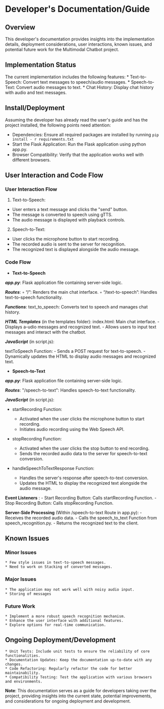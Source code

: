 # Developer's Documentation/Guide

## Overview

This developer's documentation provides insights into the implementation details, deployment considerations, user interactions, known issues, and potential future work for the Multimodal Chatbot project.

## Implementation Status

The current implementation includes the following features:
    * Text-to-Speech: Convert text messages to speech/audio messages.
    * Speech-to-Text: Convert audio messages to text.
    * Chat History: Display chat history with audio and text messages.

## Install/Deployment

Assuming the developer has already read the user's guide and has the project installed, the following points need attention:

*	Dependencies: Ensure all required packages are installed by running 
        ``` pip install - r requirements.txt ```
*	Start the Flask Application: Run the Flask application using python app.py.
*	Browser Compatibility: Verify that the application works well with different browsers.

## User Interaction and Code Flow

### User Interaction Flow

1.	Text-to-Speech:
*   User enters a text message and clicks the "send" button.
*	The message is converted to speech using gTTS.
*	The audio message is displayed with playback controls.

2.	Speech-to-Text:
*	User clicks the microphone button to start recording.
*	The recorded audio is sent to the server for recognition.
*	The recognized text is displayed alongside the audio message.

### Code Flow

- **Text-to-Speech**

***app.py***: Flask application file containing server-side logic.

***Routes***:
◦	“/”: Renders the main chat interface.
◦	“/text-to-speech”: Handles text-to-speech functionality.

***Functions***:
	text_to_speech: Converts text to speech and manages chat history.

***HTML Templates*** (in the templates folder):
index.html: Main chat interface.
	- Displays a-udio messages and recognized text.
    - Allows users to input text messages and interact with the chatbot.

***JavaScript*** (in script.js):

textToSpeech Function:
    - Sends a POST request for text-to-speech.
    - Dynamically updates the HTML to display audio messages and recognized text.

- **Speech-to-Text**

***app.py***: Flask application file containing server-side logic.

***Routes***:
    "/speech-to-text": Handles speech-to-text functionality.

***JavaScript*** (in script.js):

* startRecording Function:
    - Activated when the user clicks the microphone button to start recording.
    - Initiates audio recording using the Web Speech API.

* stopRecording Function:
    - Activated when the user clicks the stop button to end recording.
    - Sends the recorded audio data to the server for speech-to-text conversion.

* handleSpeechToTextResponse Function:
    - Handles the server's response after speech-to-text conversion.
    - Updates the HTML to display the recognized text alongside the audio message.

**Event Listeners** :
    - Start Recording Button: Calls startRecording Function.
    - Stop Recording Button: Calls stopRecording Function.

**Server-Side Processing** (Within /speech-to-text Route in app.py):
    - Receives the recorded audio data.
    - Calls the speech_to_text Function from speech_recognition.py.
    - Returns the recognized text to the client.

## Known Issues

### Minor Issues
    * Few style issues in text-to-speech messages.
    * Need to work on Stacking of converted messages.

### Major Issues
    * The application may not work well with noisy audio input.
    * Storing of messages 

### Future Work
    * Implement a more robust speech recognition mechanism.
    * Enhance the user interface with additional features.
    * Explore options for real-time communication.

## Ongoing Deployment/Development
    * Unit Tests: Include unit tests to ensure the reliability of core functionalities.
    * Documentation Updates: Keep the documentation up-to-date with any changes.
    * Code Refactoring: Regularly refactor the code for better maintainability.
    * Compatibility Testing: Test the application with various browsers and environments.

**Note**: This documentation serves as a guide for developers taking over the project, providing insights into the current state, potential improvements, and considerations for ongoing deployment and development.

